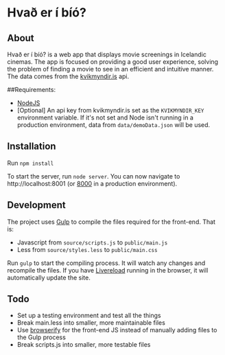 # Hvað er í bíó?


## About

Hvað er í bíó? is a web app that displays movie screenings in Icelandic cinemas. The app is focused on providing a good user experience, solving the problem of finding a movie to see in an efficient and intuitive manner. The data comes from the [kvikmyndir.is](http://kvikmyndir.is) api.


##Requirements:

- [NodeJS](http://nodejs.org)
- [Optional] An api key from kvikmyndir.is set as the `KVIKMYNDIR_KEY` environment variable. If it's not set and Node isn't running in a production environment, data from `data/demoData.json` will be used.


## Installation

Run `npm install`

To start the server, run `node server`. You can now navigate to http://localhost:8001 (or [8000](http://localhost:8000) in a production environment).


## Development

The project uses [Gulp](http://gulpjs.com) to compile the files required for the front-end. That is:
- Javascript from `source/scripts.js` to `public/main.js`
- Less from `source/styles.less` to `public/main.css`

Run `gulp` to start the compiling process. It will watch any changes and recompile the files. If you have [Livereload](http://feedback.livereload.com/knowledgebase/articles/86242-how-do-i-install-and-use-the-browser-extensions-) running in the browser, it will automatically update the site.


## Todo

- Set up a testing environment and test all the things
- Break main.less into smaller, more maintainable files
- Use [browserify](http://browserify.org) for the front-end JS instead of manually adding files to the Gulp process
- Break scripts.js into smaller, more testable files
